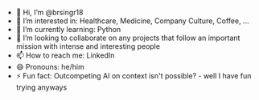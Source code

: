 - 👋 Hi, I’m @brsingr18
- 👀 I’m interested in: Healthcare, Medicine, Company Culture, Coffee, ... 
- 🌱 I’m currently learning: Python
- 💞️ I’m looking to collaborate on any projects that follow an important mission with intense and interesting people
- 📫 How to reach me: LinkedIn
- 😄 Pronouns: he/him
- ⚡ Fun fact: Outcompeting AI on context isn't possible? - well I have fun trying anyways

